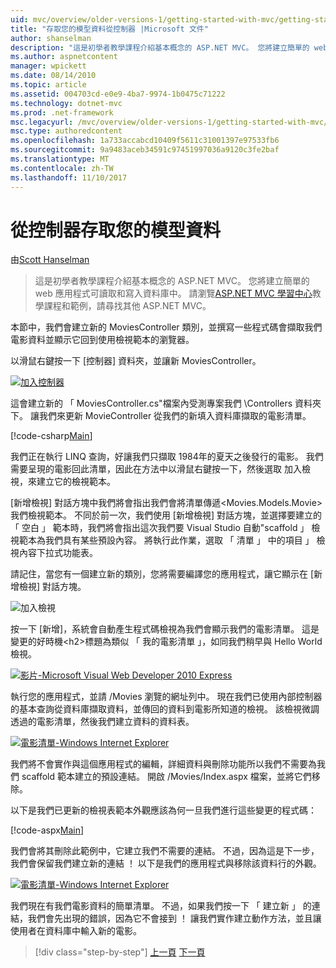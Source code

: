```yaml
---
uid: mvc/overview/older-versions-1/getting-started-with-mvc/getting-started-with-mvc-part5
title: "存取您的模型資料從控制器 |Microsoft 文件"
author: shanselman
description: "這是初學者教學課程介紹基本概念的 ASP.NET MVC。 您將建立簡單的 web 應用程式可讀取和寫入資料庫中。"
ms.author: aspnetcontent
manager: wpickett
ms.date: 08/14/2010
ms.topic: article
ms.assetid: 004703cd-e0e9-4ba7-9974-1b0475c71222
ms.technology: dotnet-mvc
ms.prod: .net-framework
msc.legacyurl: /mvc/overview/older-versions-1/getting-started-with-mvc/getting-started-with-mvc-part5
msc.type: authoredcontent
ms.openlocfilehash: 1a733accabcd10409f5611c31001397e97533fb6
ms.sourcegitcommit: 9a9483aceb34591c97451997036a9120c3fe2baf
ms.translationtype: MT
ms.contentlocale: zh-TW
ms.lasthandoff: 11/10/2017
---
```

<a name="accessing-your-models-data-from-a-controller"></a>從控制器存取您的模型資料
====================
由[Scott Hanselman](https://github.com/shanselman)

> 這是初學者教學課程介紹基本概念的 ASP.NET MVC。 您將建立簡單的 web 應用程式可讀取和寫入資料庫中。 請瀏覽[ASP.NET MVC 學習中心](../../../index.md)教學課程和範例，請尋找其他 ASP.NET MVC。


本節中，我們會建立新的 MoviesController 類別，並撰寫一些程式碼會擷取我們電影資料並顯示它回到使用檢視範本的瀏覽器。

以滑鼠右鍵按一下 [控制器] 資料夾，並讓新 MoviesController。

[![加入控制器](getting-started-with-mvc-part5/_static/image2.png)](getting-started-with-mvc-part5/_static/image1.png)

這會建立新的 「 MoviesController.cs"檔案內受測專案我們 \Controllers 資料夾下。 讓我們來更新 MovieController 從我們的新填入資料庫擷取的電影清單。

[!code-csharp[Main](getting-started-with-mvc-part5/samples/sample1.cs)]

我們正在執行 LINQ 查詢，好讓我們只擷取 1984年的夏天之後發行的電影。 我們需要呈現的電影回此清單，因此在方法中以滑鼠右鍵按一下，然後選取 加入檢視，來建立它的檢視範本。

[新增檢視] 對話方塊中我們將會指出我們會將清單傳遞&lt;Movies.Models.Movie&gt;我們檢視範本。 不同於前一次，我們使用 [新增檢視] 對話方塊，並選擇要建立的 「 空白 」 範本時，我們將會指出這次我們要 Visual Studio 自動"scaffold 」 檢視範本為我們具有某些預設內容。 將執行此作業，選取 「 清單 」 中的項目 」 檢視內容下拉式功能表。

請記住，當您有一個建立新的類別，您將需要編譯您的應用程式，讓它顯示在 [新增檢視] 對話方塊。

![加入檢視](getting-started-with-mvc-part5/_static/image3.png)

按一下 [新增]，系統會自動產生程式碼檢視為我們會顯示我們的電影清單。 這是變更的好時機&lt;h2&gt;標題為類似 「 我的電影清單 」，如同我們稍早與 Hello World 檢視。

[![影片-Microsoft Visual Web Developer 2010 Express](getting-started-with-mvc-part5/_static/image5.png)](getting-started-with-mvc-part5/_static/image4.png)

執行您的應用程式，並請 /Movies 瀏覽的網址列中。 現在我們已使用內部控制器的基本查詢從資料庫擷取資料，並傳回的資料到電影所知道的檢視。 該檢視微調透過的電影清單，然後我們建立資料的資料表。

[![電影清單-Windows Internet Explorer](getting-started-with-mvc-part5/_static/image7.png)](getting-started-with-mvc-part5/_static/image6.png)

我們將不會實作與這個應用程式的編輯，詳細資料與刪除功能所以我們不需要為我們 scaffold 範本建立的預設連結。 開啟 /Movies/Index.aspx 檔案，並將它們移除。

以下是我們已更新的檢視表範本外觀應該為何一旦我們進行這些變更的程式碼：

[!code-aspx[Main](getting-started-with-mvc-part5/samples/sample2.aspx)]

我們會將其刪除此範例中，它建立我們不需要的連結。 不過，因為這是下一步，我們會保留我們建立新的連結 ！ 以下是我們的應用程式與移除該資料行的外觀。

[![電影清單-Windows Internet Explorer](getting-started-with-mvc-part5/_static/image9.png)](getting-started-with-mvc-part5/_static/image8.png)

我們現在有我們電影資料的簡單清單。 不過，如果我們按一下 「 建立新 」 的連結，我們會先出現的錯誤，因為它不會接到 ！ 讓我們實作建立動作方法，並且讓使用者在資料庫中輸入新的電影。

>[!div class="step-by-step"]
[上一頁](getting-started-with-mvc-part4.md)
[下一頁](getting-started-with-mvc-part6.md)
